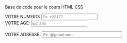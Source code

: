 Base de code pour le cours HTML CSS


<html>
    <head>
        <title> formulaire</title>
        <meta charset="utf-8">
    </head>
    <body>
        <form method="post" action="traitement.php"
        <p>
            <label for="text">VOTRE NUMERO:</label>
            <input type="number" name="telephone" id="telephone" placeholder="Ex: +22177" size="15" maxlength="10"
        </p>
         </from>
         <br>
         <form method="post" action="traitement.php"
         <p>
             <label for="text">VOTRE AGE:</label>
             <input type="number" name="Age" id="Age" placeholder="Ex: ans" size="3" maxlength="3"
         </p>
        </br>
        <br>
         <form method="post" action="traitement.php"
         <p>
             <label for="text">VOTRE ADRESSE:</label>
             <input type="post" name="adresse" id="adresse" placeholder="Ex: @gmail.com" size="30" maxlength="25"
         </p>
        </br>
    </body>
</html>